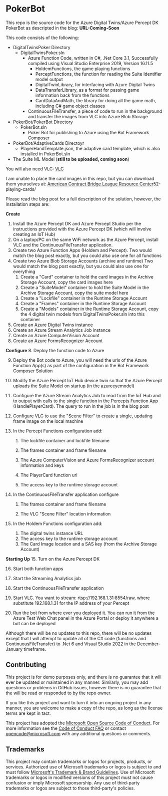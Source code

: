 # PokerBot

This repo is the source code for the Azure Digital Twins/Azure Percept DK PokerBot as descripted in the blog: **URL-Coming-Soon**

This code consists of the following:
* DigitalTwinsPoker Directory
  * DigitalTwinsPoker.sln
    * Azure Function Code, written in C#, .Net Core 3.1, Successfully compiled using Visual Studio Enterprise 2019, Version 16.11.5
      * HoldemFunctions, the game playing functions
      * PerceptFunctions, the function for reading the Suite Identifier model output
      * DigitalTwinLibrary, for interfacing with Azure Digital Twins
      * DataTransferLibrary, as a format for passing game information back from the functions
      * CardDataAndMath, the library for doing all the game math, including C# game object classes
    * ContinuousFileTransfer, a piece of code to run in the background and transfer the images from VLC into Azure Blob Storage
* PokerBot/PokerBot Directory
  * PokerBot.sln
    * Poker Bot for publishing to Azure using the Bot Framework Composer
* PokerBot/AdaptiveCards Directoyr
  * PlayerHandTemplate.json, the adaptive card template, which is also installed in PokerBot.sln
* The Suite ML Model (**still to be uploaded, coming soon**)

You will also need VLC: [VLC](https://www.videolan.org/vlc/)

I am unable to place the card images in this repo, but you can download them yourselves at: [American Contract Bridge League Resource Center](https://acbl.mybigcommerce.com/)52-playing-cards/

Please read the blog post for a full description of the solution, however, the installation steps are:

**Create**
1. Install the Azure Percept DK and Azure Percept Studio per the instructions provided with the Azure Percept DK (which will involve creating an IoT Hub)
2. On a laptop/PC on the same WiFi network as the Azure Percept, install VLC and the ContinuousFileTransfer application.
3. Create two Azure Function Apps (Holdem and Percept).  Two would match the blog post exactly, but you could also use one for all functions
4. Create two Azure Blob Storage Accounts (archive and runtime) Two would match the blog post exactly, but you could also use one for everything
   1. Create a "Card" container to hold the card images in the Archive Storage Account, copy the card images here
   2. Create a "SuiteModel" container to hold the Suite Model in the Archive Storage Account, copy the suite model here
   3. Create a "Lockfile" container in the Runtime Storage Account
   4. Create a "Frames" container in the Runtime Storage Account
   5. Create a "Models" container in the Runtime Storage Account, copy the 4 digital twin models from DigitalTwinsPoker.sln into this container
5. Create an Azure Digital Twins instance
6. Create an Azure Stream Analytics Job instance
7. Create an Azure ComputerVision Account
8. Create an Azure FormsRecognizer Account

**Configure**
8. Deploy the function code to Azure

9. Deploy the Bot code to Azure, you will need the urls of the Azure Function App(s) as part of the configuration in the Bot Framework Composer Solution

10. Modify the Azure Percept IoT Hub device twin so that the Azure Percept uploads the Suite Model on startup (in the azureeyemodel)

11. Configure the Azure Stream Analytics Job to read from the IoT Hub and to output with calls to the single function in the Percepts Function App (HandlePlayerCard).  The query to run in the job is in the blog post

12. Configure VLC to use the "Scene Filter" to create a single, updating frame image on the local machine 

13. In the Percept Functions configuration add:

    1. The lockfile container and lockfile filename

    2. The frames container and frame filename
    3. The Azure ComputerVision  and Azure FormsRecognizer account information and keys

    4. The PlayerCard function url

    5. The access key to the runtime storage account

13. In the ContinuousFileTransfer application configure

    1. The frames container and frame filename

    2. The VLC "Scene Filter" location information

14. In the Holdem Functions configuration add:
    1. The digital twins instance URL
    2. The access key to the runtime storage account
    3. The Card Image location and a SAS key (from the Archive Storage Account)

**Starting Up**
15. Turn on the Azure Percept DK

16. Start both function apps

17. Start the Streaming Analytics job

18. Start the ContinuousFileTransfer application

19. Start VLC.  You want to stream: rtsp://192.168.1.31:8554/raw, where substitute 192.168.1.31 for the IP address of your Percept

21. Run the bot from where ever you deployed it.  You can run it from the Azure Test Web Chat panel in the Azure Portal or deploy it anywhere a bot can be deployed

Although there will be no updates to this repo, there will be no updates except that I will attempt to update all of the C# code (functions and ContinuousFileTransfer) to .Net 6 and Visual Studio 2022 in the December-January timeframe.

## Contributing

This project is for demo purposes only, and there is no guarantee that it will ever be updated or maintained in any manner.  Similarly, you may add questions or problems in GitHub issues, however there is no guarantee that the will be read or responded to by the repo owner.

If you like this project and want to turn it into an ongoing project in any manner, you are welcome to make a copy of the repo, as long as the license terms are kept in tact.

This project has adopted the [Microsoft Open Source Code of Conduct](https://opensource.microsoft.com/codeofconduct/).
For more information see the [Code of Conduct FAQ](https://opensource.microsoft.com/codeofconduct/faq/) or
contact [opencode@microsoft.com](mailto:opencode@microsoft.com) with any additional questions or comments.

## Trademarks

This project may contain trademarks or logos for projects, products, or services. Authorized use of Microsoft 
trademarks or logos is subject to and must follow 
[Microsoft's Trademark & Brand Guidelines](https://www.microsoft.com/en-us/legal/intellectualproperty/trademarks/usage/general).
Use of Microsoft trademarks or logos in modified versions of this project must not cause confusion or imply Microsoft sponsorship.
Any use of third-party trademarks or logos are subject to those third-party's policies.
